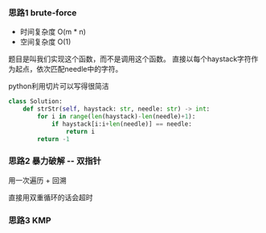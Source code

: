 ### 思路1 brute-force

- 时间复杂度 O(m * n)
- 空间复杂度 O(1)

题目是叫我们实现这个函数，而不是调用这个函数。
直接以每个haystack字符作为起点，依次匹配needle中的字符。

python利用切片可以写得很简洁

```python
class Solution:
    def strStr(self, haystack: str, needle: str) -> int:
        for i in range(len(haystack)-len(needle)+1):
            if haystack[i:i+len(needle)] == needle:
                return i
        return -1 
```

### 思路2 暴力破解 -- 双指针

用一次遍历 + 回溯

直接用双重循环的话会超时

### 思路3 KMP
